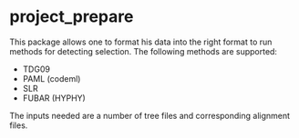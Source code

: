 # project_prepare
This package allows one to format his data into the right format to run methods for detecting selection.
The following methods are supported:
  - TDG09
  - PAML (codeml)
  - SLR
  - FUBAR (HYPHY)
  
The inputs needed are a number of tree files and corresponding alignment files. 
